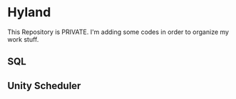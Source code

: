 # Hyland
This Repository is PRIVATE.
I'm adding some codes in order to organize my work stuff.

## SQL


## Unity Scheduler
